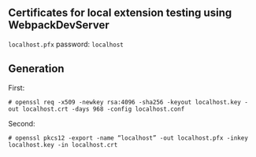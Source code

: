 ## Certificates for local extension testing using WebpackDevServer

`localhost.pfx` password: `localhost`

## Generation
First: 
```
# openssl req -x509 -newkey rsa:4096 -sha256 -keyout localhost.key -out localhost.crt -days 968 -config localhost.conf
```
Second:
```
# openssl pkcs12 -export -name “localhost” -out localhost.pfx -inkey localhost.key -in localhost.crt
```
